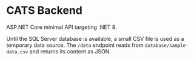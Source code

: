 # CATS Backend

ASP.NET Core minimal API targeting .NET 8.

Until the SQL Server database is available, a small CSV file is used as a
temporary data source. The `/data` endpoint reads from `database/sample-data.csv`
and returns its content as JSON.
